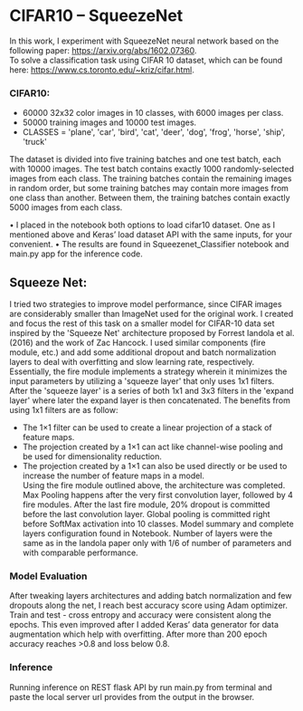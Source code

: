# CIFAR10 – SqueezeNet

In this work, I experiment with SqueezeNet neural network based on the following paper: https://arxiv.org/abs/1602.07360. <br/>
To solve a classification task using CIFAR 10 dataset, which can be found here:  https://www.cs.toronto.edu/~kriz/cifar.html.
<br/>
### CIFAR10:
-	60000 32x32 color images in 10 classes, with 6000 images per class. 
-	50000 training images and 10000 test images.
-	CLASSES = 'plane', 'car', 'bird', 'cat', 'deer', 'dog', 'frog', 'horse', 'ship', 'truck'

The dataset is divided into five training batches and one test batch, each with 10000 images.
The test batch contains exactly 1000 randomly-selected images from each class. 
The training batches contain the remaining images in random order, but some training batches may contain more images from one class than another. Between them, the training batches contain exactly 5000 images from each class. 

•	I placed in the notebook both options to load cifar10 dataset. One as I mentioned above and Keras’ load dataset API with the same inputs, for your convenient.
•	The results are found in Squeezenet_Classifier notebook and main.py app for the inference code.

## Squeeze Net:
I tried two strategies to improve model performance, since CIFAR images are considerably smaller than ImageNet used for the original work. I created and focus the rest of this task on a smaller model for CIFAR-10 data set inspired by the 'Squeeze Net' architecture proposed by Forrest Iandola et al. (2016) and the work of Zac Hancock. I used similar components (fire module, etc.) and add some additional dropout and batch normalization layers to deal with overfitting and slow learning rate, respectively.
Essentially, the fire module implements a strategy wherein it minimizes the input parameters by utilizing a 'squeeze layer' that only uses 1x1 filters. After the 'squeeze layer' is a series of both 1x1 and 3x3 filters in the 'expand layer' where later the expand layer is then concatenated. 
The benefits from using 1x1 filters are as follow:</br>
- The 1×1 filter can be used to create a linear projection of a stack of feature maps.
- The projection created by a 1×1 can act like channel-wise pooling and be used for dimensionality reduction.
- The projection created by a 1×1 can also be used directly or be used to increase the number of feature maps in a model.</br>
Using the fire module outlined above, the architecture was completed. Max Pooling happens after the very first convolution layer, followed by 4 fire modules. After the last fire module, 20% dropout is committed before the last convolution layer. Global pooling is committed right before SoftMax activation into 10 classes. 
Model summary and complete layers configuration found in Notebook. Number of layers were the same as in the Iandola paper only with 1/6 of number of parameters and with comparable performance.

### Model Evaluation
After tweaking layers architectures and adding batch normalization and few dropouts along the net, I reach best accuracy score using Adam optimizer. Train and test - cross entropy and accuracy were consistent along the epochs. This even improved after I added Keras’ data generator for data augmentation which help with overfitting. 
After more than 200 epoch accuracy reaches >0.8 and loss below 0.8.


### Inference
Running inference on REST flask API by run main.py from terminal and paste the local server url provides from the output in the browser. 

